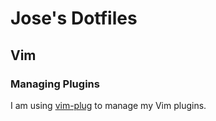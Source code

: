 # Jose's Dotfiles


## Vim

### Managing Plugins

I am using [vim-plug](https://github.com/junegunn/vim-plug) to manage my Vim plugins.

